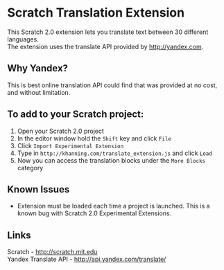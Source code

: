 Scratch Translation Extension
=============================

This Scratch 2.0 extension lets you translate text between 30 different languages.  
The extension uses the translate API provided by http://yandex.com.

Why Yandex?
-----------
This is best online translation API could find that was provided at no 
cost, and without limitation.

To add to your Scratch project:
-------------------------------
1. Open your Scratch 2.0 project
2. In the editor window hold the ```Shift``` key and click ```File```
3. Click ```Import Experimental Extension```
4. Type in ```http://khanning.com/translate_extension.js``` and click ```Load```
5. Now you can access the translation blocks under the ```More Blocks``` category

Known Issues
------------
- Extension must be loaded each time a project is launched. This is a known bug with Scratch 2.0 Experimental Extensions.

Links
-----
Scratch - http://scratch.mit.edu  
Yandex Translate API - http://api.yandex.com/translate/
